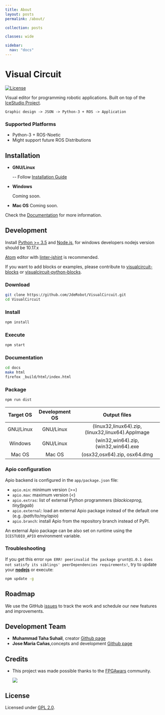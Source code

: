 ```yaml
---
title: About
layout: posts
permalink: /about/

collection: posts

classes: wide

sidebar:
  nav: "docs"
---
```


# Visual Circuit


[![License](http://img.shields.io/:license-gpl-blue.svg)](http://opensource.org/licenses/GPL-2.0)

Visual editor for programming robotic applications. Built on top of the [IceStudio Project](https://github.com/FPGAwars/icestudio).

    Graphic design -> JSON -> Python-3 + ROS -> Application


### Supported Platforms
 * Python-3 + ROS-Noetic
 * Might support future ROS Distributions



## Installation


* **GNU/Linux**

  -- Follow [Installation Guide](https://jderobot.github.io/VisualCircuit/install/)

* **Windows**

  Coming soon.  

* **Mac OS**
  Coming soon.
  

Check the [Documentation](https://jderobot.github.io/VisualCircuit/documentation/) for more information.

## Development

Install [Python >= 3.5](https://www.python.org/downloads/) and [Node.js](https://nodejs.org/), for windows developers nodejs version should be 10.17.x


[Atom](https://atom.io/) editor with [linter-jshint](https://atom.io/packages/linter-jshint) is recommended.

If you want to add blocks or examples, please contribute to [visualcircuit-blocks](https://github.com/JdeRobot/VisualCircuit/app/resources/collections/blocks/Blocks) or [visualcircuit-python-blocks](https://github.com/JdeRobot/VisualCircuit/app/backend/modules).

### Download

```bash
git clone https://github.com/JdeRobot/VisualCircuit.git
cd VisualCircuit
```

### Install

```bash
npm install
```

### Execute

```bash
npm start
```

### Documentation

```bash
cd docs
make html
firefox _build/html/index.html
```

### Package

```bash
npm run dist
```

| Target OS | Development OS | Output files |
|:---:|:-------------:|:-----------------:|
| GNU/Linux | GNU/Linux | (linux32,linux64).zip, (linux32,linux64).AppImage |
| Windows | GNU/Linux | (win32,win64).zip, (win32,win64).exe |
|  Mac OS | Mac OS | (osx32,osx64).zip, osx64.dmg  |

### Apio configuration

Apio backend is configured in the `app/package.json` file:

- `apio.min`: minimum version (>=)
- `apio.max`: maximum version (<)
- `apio.extras`: list of external Python programmers (*blackiceprog*, *tinyfpgab*)
- `apio.external`: load an external Apio package instead of the default one (e.g. */path/to/my/apio*)
- `apio.branch`: install Apio from the repository branch instead of PyPI.

An external Apio package can be also set on runtime using the `ICESTUDIO_APIO` environment variable.

### Troubleshooting

If you get this error `npm ERR! peerinvalid The package grunt@1.0.1 does not satisfy its siblings' peerDependencies requirements!`, try to update your **[nodejs](https://github.com/nodejs/node)** or execute:

```bash
npm update -g
```

## Roadmap

 We use the GitHub [issues](https://github.com/JdeRobot/VisualCircuit/issues) to track the work and schedule our new features and improvements.

## Development Team

* **Muhammad Taha Suhail**, creator [Github page](https://github.com/AbsorbedInThought)
* **Jose Maria Cañas**,concepts and development [Github page](https://github.com/jmplaza)


## Credits

* This project was made possible thanks to the [FPGAwars](http://fpgawars.github.io/) community.

  <img src="https://avatars3.githubusercontent.com/u/18257418?s=100">


## License

Licensed under [GPL 2.0](http://opensource.org/licenses/GPL-2.0).

